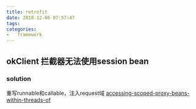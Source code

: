 ```yaml
---
title: retrofit
date: 2018-12-06 07:57:47
tags: 
categories:
-   framework
---
```


<!--more-->

## okClient 拦截器无法使用session bean
### solution
重写runnable和callable，注入request域
[accessing-scoped-proxy-beans-within-threads-of](https://stackoverflow.com/questions/1528444/accessing-scoped-proxy-beans-within-threads-of)
